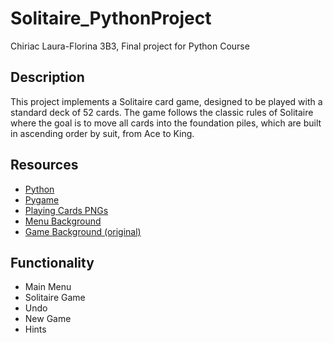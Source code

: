 # Solitaire_PythonProject
Chiriac Laura-Florina 3B3, Final project for Python Course

## Description
This project implements a Solitaire card game, designed to be played with a standard deck of 52 cards. The game follows the classic rules of Solitaire where the goal is to move all cards into the foundation piles, which are built in ascending order by suit, from Ace to King.

## Resources
- [Python](https://www.python.org/)
- [Pygame](https://www.pygame.org/)
- [Playing Cards PNGs](https://code.google.com/archive/p/vector-playing-cards/)
- [Menu Background](https://www.freepik.com/free-ai-image/photorealistic-casino-lifestyle_94569033.htm#fromView=author&page=1&position=30&uuid=759df0a5-b8bf-402a-b1d2-7d49cb790bc4&new_detail=true)
- [Game Background (original)](https://www.pxfuel.com/en/desktop-wallpaper-femgq/)

## Functionality
- Main Menu
- Solitaire Game
- Undo
- New Game
- Hints
